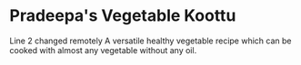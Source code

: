# Pradeepa's Vegetable Koottu
Line 2 changed remotely
A versatile healthy vegetable recipe which can be cooked with almost any vegetable without any oil.

